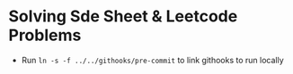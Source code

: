 # Solving Sde Sheet & Leetcode Problems
- Run `ln -s -f ../../githooks/pre-commit` to link githooks to run locally
